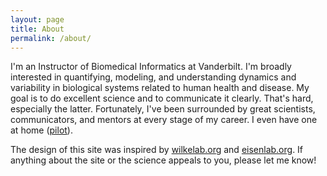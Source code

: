```yaml
---
layout: page
title: About
permalink: /about/
---
```


I'm an Instructor of Biomedical Informatics at Vanderbilt. I'm broadly interested in quantifying, modeling, and understanding dynamics and variability in biological systems related to human health and disease. My goal is to do excellent science and to communicate it clearly. That's hard, especially the latter. Fortunately, I've been surrounded by great scientists, communicators, and mentors at every stage of my career. I even have one at home ([pilot](http://www.mc.vanderbilt.edu/root/vumc.php?site=vmcpathology&doc=46724&facultyid=133675&mi=true)).

The design of this site was inspired by [wilkelab.org](http://wilkelab.org) and [eisenlab.org](http://eisenlab.org). If anything about the site or the science appeals to you, please let me know!